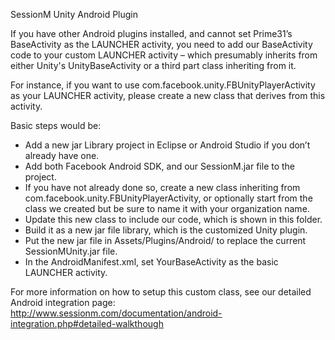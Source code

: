 SessionM Unity Android Plugin

If you have other Android plugins installed, and cannot set Prime31’s BaseActivity as the LAUNCHER activity, you need to add our BaseActivity code to your custom LAUNCHER activity – which presumably inherits from either Unity's UnityBaseActivity or a third part class inheriting from it.

For instance, if you want to use com.facebook.unity.FBUnityPlayerActivity as your LAUNCHER activity, please create a new class that derives from this activity.

Basic steps would be:
- Add a new jar Library project in Eclipse or Android Studio if you don’t already have one.
- Add both Facebook Android SDK, and our SessionM.jar file to the project.
- If you have not already done so, create a new class inheriting from com.facebook.unity.FBUnityPlayerActivity, or optionally start from the class we created but be sure to name it with your organization name.
- Update this new class to include our code, which is shown in this folder.
- Build it as a new jar file library, which is the customized Unity plugin.
- Put the new jar file in Assets/Plugins/Android/ to replace the current SessionMUnity.jar file.
- In the AndroidManifest.xml, set YourBaseActivity as the basic LAUNCHER activity.

For more information on how to setup this custom class, see our detailed Android integration page: http://www.sessionm.com/documentation/android-integration.php#detailed-walkthough
